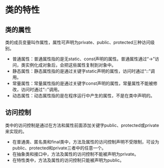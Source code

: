 # 类的特性

## 类的属性
类的成员变量叫作属性，属性可声明为private、public、protected三种访问级别。
- 普通属性：普通属性指的是无static、const声明的属性。普通属性通过“->”访问，类实例化成对象后，会把这些属性复制到对象中。
- 静态属性：静态属性指的是通过关键字static声明的属性，访问时通过“::”调用。
- 常量属性：常量属性指的是通过关键字const声明的属性，常量属性不能被修改，访问时通过“::”调用。
- 动态属性：动态属性指的是在程序运行中产生的属性，不是在类中声明的。

## 访问控制
类中的访问控制是通过在方法和属性前面添加关键字public、protected或private来实现的。
- 在普通类、匿名类和final类中，方法及属性的访问控制声明不受限制，可设为public、protected和private三者中的任意一个。
- 在抽象类和接口中，方法及属性的访问控制不能被声明为private。
- 在特性类中，方法及属性的访问控制只能被声明为public。